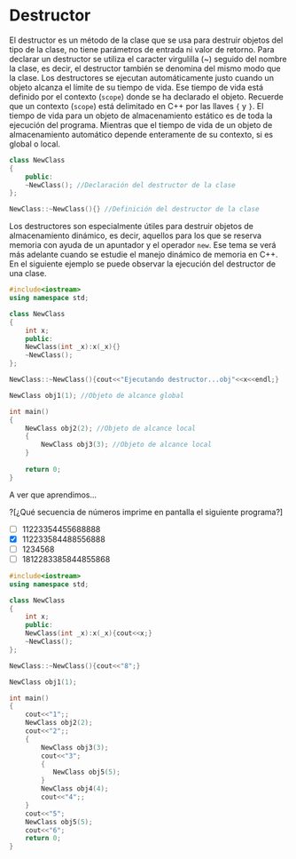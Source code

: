 # Destructor

El destructor es un método de la clase que se usa para destruir objetos del tipo de la clase, no tiene parámetros de entrada ni valor de retorno.
Para declarar un destructor se utiliza el caracter virgulilla (~) seguido del nombre la clase, es decir, el destructor también se denomina del mismo
modo que la clase. Los destructores se ejecutan automáticamente justo cuando un objeto alcanza el límite de su tiempo de vida. Ese tiempo de vida
está definido por el contexto (`scope`) donde se ha declarado el objeto. Recuerde que un contexto (`scope`) está delimitado en C++ por las llaves
`{` y `}`. El tiempo de vida para un objeto de almacenamiento estático es de toda la ejecución del programa. Mientras que el tiempo de vida de un
objeto de almacenamiento automático depende enteramente de su contexto, si es global o local.

```C++
class NewClass
{
	public:
	~NewClass(); //Declaración del destructor de la clase
};

NewClass::~NewClass(){} //Definición del destructor de la clase
```

Los destructores son especialmente útiles para destruir objetos de almacenamiento dinámico, es decir, aquellos para los que se reserva memoria con
ayuda de un apuntador y el operador `new`. Ese tema se verá más adelante cuando se estudie el manejo dinámico de memoria en C++. En el siguiente
ejemplo se puede observar la ejecución del destructor de una clase. 

```C++ runnable
#include<iostream>
using namespace std;

class NewClass
{
	int x;
	public:
	NewClass(int _x):x(_x){}
	~NewClass();
};

NewClass::~NewClass(){cout<<"Ejecutando destructor...obj"<<x<<endl;} 

NewClass obj1(1); //Objeto de alcance global

int main()
{
	NewClass obj2(2); //Objeto de alcance local
	{
		NewClass obj3(3); //Objeto de alcance local
	}
	
	return 0;
}
```

A ver que aprendimos...

?[¿Qué secuencia de números imprime en pantalla el siguiente programa?]
-[ ] 11223354455688888
-[x] 112233584488556888
-[ ] 1234568
-[ ] 1812283385844855868

```C++
#include<iostream>
using namespace std;

class NewClass
{
	int x;
	public:
	NewClass(int _x):x(_x){cout<<x;}
	~NewClass();
};

NewClass::~NewClass(){cout<<"8";} 

NewClass obj1(1); 

int main()
{
	cout<<"1";;
	NewClass obj2(2); 
	cout<<"2";;
	{
		NewClass obj3(3); 
		cout<<"3";
        {
           NewClass obj5(5); 
        }
		NewClass obj4(4); 
		cout<<"4";;		
	}
	cout<<"5";
	NewClass obj5(5); 
	cout<<"6";
	return 0;
}
```